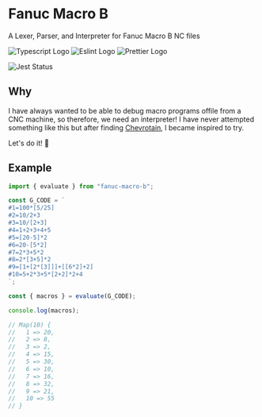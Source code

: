 # Fanuc Macro B
A Lexer, Parser, and Interpreter for Fanuc Macro B NC files

![Typescript Logo](https://img.shields.io/badge/TypeScript-007ACC?style=for-the-badge&logo=typescript&logoColor=white) ![Eslint Logo](https://img.shields.io/badge/eslint-3A33D1?style=for-the-badge&logo=eslint&logoColor=white) ![Prettier Logo](https://img.shields.io/badge/prettier-1A2C34?style=for-the-badge&logo=prettier&logoColor=F7BA3E)

![Jest Status](https://github.com/kevinkhill/fanuc-macro-b/actions/workflows/main.yml/badge.svg)

## Why
I have always wanted to be able to debug macro programs offile from a CNC machine, so therefore, we need an interpreter! I have never attempted something like this but after finding  [Chevrotain](https://chevrotain.io/docs/), I became inspired to try.

Let's do it! :rocket:

## Example
```javascript
import { evaluate } from "fanuc-macro-b";

const G_CODE = `
#1=100*[5/25]
#2=10/2+3
#3=10/[2+3]
#4=1+2+3+4+5
#5=[20-5]*2
#6=20-[5*2]
#7=2*3+5*2
#8=2*[3+5]*2
#9=[1+[2*[3]]]+[[6*2]+2]
#10=5+2*3+5*[2+2]*2+4
`;

const { macros } = evaluate(G_CODE);

console.log(macros);

// Map(10) {
//   1 => 20,
//   2 => 8,
//   3 => 2,
//   4 => 15,
//   5 => 30,
//   6 => 10,
//   7 => 16,
//   8 => 32,
//   9 => 21,
//   10 => 55
// }
```
